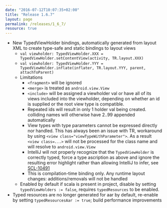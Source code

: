 ```yaml
---
date: "2016-07-12T10:07:35+02:00"
title: "Release 1.6.7"
layout: page
permalink: /releases/1_6_7/
resource: true
---
```


* New TypedViewHolder bindings, automatically generated from layout XML to create type-safe and static bindings to layout views
  * `val viewholder: TypedViewHolder.XXX = TypedViewHolder.setContentView(activity, TR.layout.XXX)`
  * `val viewholder: TypedViewHolder.YYY = TypedViewHolder.inflate(inflater, TR.layout.YYY, parent, attachToParent)`
  * Limitations
    * `<fragment>` will be ignored
    * `<merge>` is treated as `android.view.View`
    * `<include>` will be assigned a viewholder val or have all of its views included into the viewholder, depending on whether an id is supplied or the root view type is compatible.
    * Repeated ids will result in only 1 holder val being created. colliding names will otherwise have 2..99 appended automatically
    * View types with type parameters cannot be expressed directly nor handled. This has always been an issue with TR, workaround by using `<view class="viewTypeWithParameter">`. As a result `<view class=...>` will not be processed for the class name and will resolve to `android.view.View`
    * IntelliJ will not properly recognize that the `TypedViewHolder` is correctly typed, force a type ascription as above and ignore the resulting error highlight rather than allowing IntelliJ to infer, see [SCL-10491](https://youtrack.jetbrains.com/oauth?state=%2Fissue%2FSCL-10491)
    * This is compilation-time binding only. Any runtime layout changes: additions/removals will not be handled
  * Enabled by default if scala is present in project, disable by setting `typedViewHolders := false`, requires `typedResources` to be enabled.
* Typed resources are no longer generated for aar by default, re-enable by setting `typedResourcesAar := true`; build performance improvements
